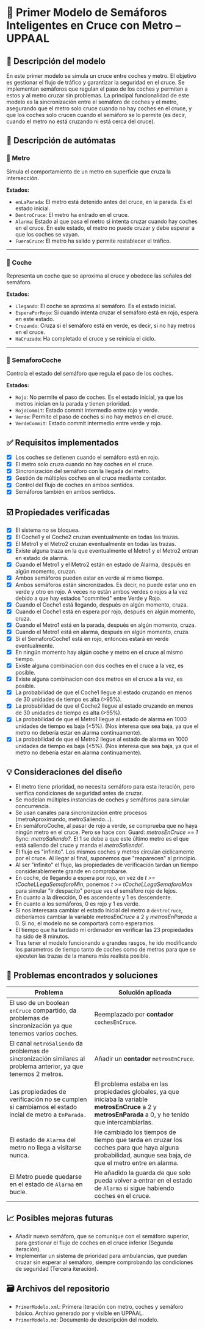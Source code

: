 # 📘 Primer Modelo de Semáforos Inteligentes en Cruce con Metro – UPPAAL

## 📜 Descripción del modelo

En este primer modelo se simula un cruce entre coches y metro. El objetivo es gestionar el flujo de tráfico y garantizar la seguridad en el cruce. Se implementan semáforos que regulan el paso de los coches y permiten a estos y al metro cruzar sin problemas. La principal funcionalidad de este modelo es la sincronización entre el semáforo de coches y el metro, asegurando que el metro solo cruce cuando no hay coches en el cruce, y que los coches solo crucen cuando el semáforo se lo permite (es decir, cuando el metro no está cruzando ni está cerca del cruce).

## 🧩 Descripción de autómatas

### 🚆 Metro

Simula el comportamiento de un metro en superficie que cruza la intersección.

**Estados:**
- `enLaParada`: El metro está detenido antes del cruce, en la parada. Es el estado inicial.
- `DentroCruce`: El metro ha entrado en el cruce.
- `Alarma`: Estado al que pasa el metro si intenta cruzar cuando hay coches en el cruce. En este estado, el metro no puede cruzar y debe esperar a que los coches se vayan.
- `FueraCruce`: El metro ha salido y permite restablecer el tráfico.

---

### 🚗 Coche

Representa un coche que se aproxima al cruce y obedece las señales del semáforo.

**Estados:**
- `Llegando`: El coche se aproxima al semáforo. Es el estado inicial.
- `EsperaPorRojo`: Si cuando intenta cruzar el semáforo está en rojo, espera en este estado.
- `Cruzando`: Cruza si el semáforo está en verde, es decir, si no hay metros en el cruce.
- `HaCruzado`: Ha completado el cruce y se reinicia el ciclo.

---

### 🚦 SemaforoCoche

Controla el estado del semáforo que regula el paso de los coches.

**Estados:**
- `Rojo`: No permite el paso de coches. Es el estado inicial, ya que los metros inician en la parada y tienen prioridad.
- `RojoCommit`: Estado commit intermedio entre rojo y verde.
- `Verde`: Permite el paso de coches si no hay metros en el cruce.
- `VerdeCommit`: Estado commit intermedio entre verde y rojo.

## ✅ Requisitos implementados

- [X] Los coches se detienen cuando el semáforo está en rojo.
- [X] El metro solo cruza cuando no hay coches en el cruce.
- [X] Sincronización del semáforo con la llegada del metro.
- [X] Gestión de múltiples coches en el cruce mediante contador.
- [X] Control del flujo de coches en ambos sentidos.
- [X] Semáforos también en ambos sentidos.

## ☑️ Propiedades verificadas

- [X] El sistema no se bloquea.
- [X] El Coche1 y el Coche2 cruzan eventualmente en todas las trazas.
- [X] El Metro1 y el Metro2 cruzan eventualmente en todas las trazas.
- [X] Existe alguna traza en la que eventualmente el Metro1 y el Metro2 entran en estado de alarma.
- [X] Cuando el Metro1 y el Metro2 están en estado de Alarma, después en algún momento, cruzan.
- [X] Ambos semáforos pueden estar en verde al mismo tiempo.
- [X] Ambos semáforos están sincronizados. Es decir, no puede estar uno en verde y otro en rojo. A veces no están ambos verdes o rojos a la vez debido a que hay estados "commited" entre Verde y Rojo.
- [X] Cuando el Coche1 está llegando, después en algún momento, cruza.
- [X] Cuando el Coche1 está en espera por rojo, después en algún momento, cruza.
- [X] Cuando el Metro1 está en la parada, después en algún momento, cruza.
- [X] Cuando el Metro1 está en alarma, después en algún momento, cruza.
- [X] Si el SemaforoCoche1 está en rojo, entonces estará en verde eventualmente.
- [X] En ningún momento hay algún coche y metro en el cruce al mismo tiempo.
- [X] Existe alguna combinacion con dos coches en el cruce a la vez, es posible.
- [X] Existe alguna combinacion con dos metros en el cruce a la vez, es posible.
- [X] La probabilidad de que el Coche1 llegue al estado cruzando en menos de 30 unidades de tiempo es alta (>95%).
- [X] La probabilidad de que el Coche2 llegue al estado cruzando en menos de 30 unidades de tiempo es alta (>95%).
- [X] La probabilidad de que el Metro1 llegue al estado de alarma en 1000 unidades de tiempo es baja (<5%). (Nos interesa que sea baja, ya que el metro no debería estar en alarma continuamente).
- [X] La probabilidad de que el Metro2 llegue al estado de alarma en 1000 unidades de tiempo es baja (<5%). (Nos interesa que sea baja, ya que el metro no debería estar en alarma continuamente).

## 💡 Consideraciones del diseño

- El metro tiene prioridad, no necesita semáforo para esta iteración, pero verifica condiciones de seguridad antes de cruzar.
- Se modelan múltiples instancias de coches y semáforos para simular concurrencia.
- Se usan canales para sincronización entre procesos (metroAproximando, metroSaliendo...).
- En semáforoCoche, al pasar de rojo a verde, se comprueba que no haya ningún metro en el cruce. Pero se hace con: Guard: _metrosEnCruce == 1_ Sync: _metroSaliendo?_. El 1 se debe a que este último metro es el que está saliendo del cruce y manda el _metroSaliendo!_.
- El flujo es "infinito". Los mismos coches y metros circulan ciclicamente por el cruce. Al llegar al final, suponemos que "reaparecen" al principio.
- Al ser "infinito" el flujo, las propiedades de verificación tardan un tiempo considerablemente grande en comprobarse. 
- En coche, de llegando a espera por rojo, en vez de _t >= tCocheLLegaSemaforoMin_, ponemos _t >= tCocheLLegaSemaforoMax_ para simular "ir despacito" porque ves el semáforo rojo de lejos.
- En cuanto a la dirección, 0 es ascendente y 1 es descendente.
- En cuanto a los semáforos, 0 es rojo y 1 es verde.
- Si nos interesara cambiar el estado inicial del metro a `dentroCruce`, deberíamos cambiar la variable _metrosEnCruce_ a 2 y _metrosEnParada_ a 0. Si no, el modelo no se comportará como esperamos.
- El tiempo que ha tardado mi ordenador en verificar las 23 propiedades ha sido de 8 minutos.
- Tras tener el modelo funcionando a grandes rasgos, he ido modificando los parametros de tiempo tanto de coches como de metros para que se ejecuten las trazas de la manera más realista posible. 



## 🐞 Problemas encontrados y soluciones

| Problema                                      | Solución aplicada                                |
|----------------------------------------------|--------------------------------------------------|
| El uso de un boolean `enCruce` compartido, da problemas de sincronización ya que tenemos varios coches.  | Reemplazado por __contador__ `cochesEnCruce`.  |
| El canal `metroSaliendo` da problemas de sincronización similares al problema anterior, ya que tenemos 2 metros. | Añadir un __contador__ `metrosEnCruce`.   |
| Las propiedades de verificación no se cumplen si cambiamos el estado incial de metro a `EnParada.` | El problema estaba en las propiedades globales, ya que iniciaba la variable __metrosEnCruce__ a 2 y __metrosEnParada__ a 0, y he tenido que intercambiarlas. |
| El estado de `Alarma` del metro no llega a visitarse nunca. | He cambiado los tiempos de tiempo que tarda en cruzar los coches para que haya alguna probabilidad, aunque sea baja, de que el metro entre en alarma. |
| El Metro puede quedarse en el estado de `Alarma` en bucle. | He añadido la guarda de que solo pueda volver a entrar en el estado de `Alarma` si sigue habiendo coches en el cruce. |

## 📈 Posibles mejoras futuras

- Añadir nuevo semáforo, que se comunique con el semáforo superior, para gestionar el flujo de coches en el cruce inferior (Segunda iteración).
- Implementar un sistema de prioridad para ambulancias, que puedan cruzar sin esperar al semáforo, siempre comprobando las condiciones de seguridad (Tercera iteración).



## 🗃️ Archivos del repositorio

- `PrimerModelo.xml`: Primera iteración con metro, coches y semáforo básico. Archivo generado por y visible en UPPAAL.
- `PrimerModelo.md`: Documento de descripción del modelo.
